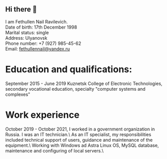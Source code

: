 ## Hi there 👋

I am Fethullen Nail Ravilevich.\
Date of birth: 17th December 1998\
Marital status: single\
Address:  Ulyanovsk\
Phone number: +7 (927) 985-45-62\
Email: fethullennail@yandex.ru 

# Education and qualifications:
September 2015 - June 2019
Kuznetsk College of Electronic Technologies, secondary vocational education, specialty "computer systems and complexes"

# Work experience 
October 2019 - October 2021, I worked in a government organization in Russia. I was an IT technician.\ 
As an IT specialist, my responsibilities included technical support of users, guidance and maintenance of the equipment.\ 
Working with Windows ad Astra Linux OS, MySQL database, maintenance and configuring of local servers.\

<!--
**Nail1798/Nail1798** is a ✨ _special_ ✨ repository because its `README.md` (this file) appears on your GitHub profile.

Here are some ideas to get you started:

- 🔭 I’m currently working on ...
- 🌱 I’m currently learning ...
- 👯 I’m looking to collaborate on ...
- 🤔 I’m looking for help with ...
- 💬 Ask me about ...
- 📫 How to reach me: ...
- 😄 Pronouns: ...
- ⚡ Fun fact: ...
-->
